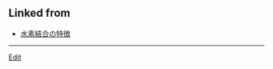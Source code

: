 ## Linked from

* [水素結合の特徴](水素結合の特徴.md)


----
[Edit](https://github.com/vitroid/vitroid.github.io/blob/master/MD/2018-12-12.md)
